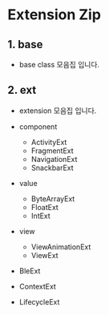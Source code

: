 # Extension Zip

## 1. base
- base class 모음집 입니다. 

## 2. ext
- extension 모음집 입니다.

- component
  - ActivityExt
  - FragmentExt
  - NavigationExt
  - SnackbarExt
- value
  - ByteArrayExt
  - FloatExt
  - IntExt
- view
  - ViewAnimationExt
  - ViewExt
- BleExt
- ContextExt
- LifecycleExt
